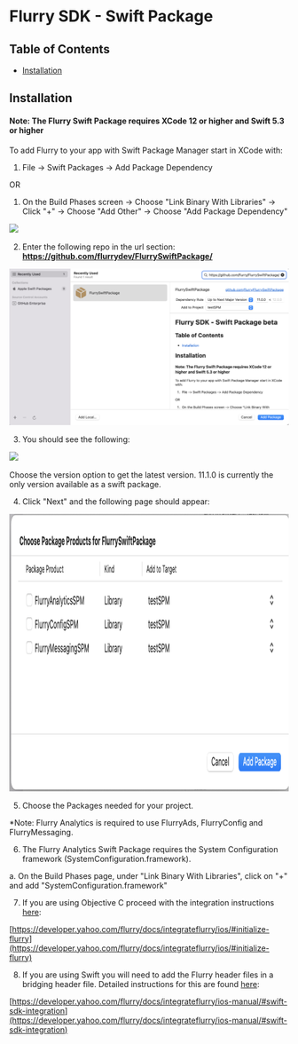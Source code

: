# Flurry SDK - Swift Package  

## Table of Contents

- [Installation](#installation)

## Installation

#### Note: The Flurry Swift Package requires XCode 12 or higher and Swift 5.3 or higher

To add Flurry to your app with Swift Package Manager start in XCode with:

1. File -> Swift Packages -> Add Package Dependency 

OR

1. On the Build Phases screen -> Choose "Link Binary With Libraries" -> Click "+" -> Choose "Add Other" -> Choose "Add Package Dependency"

<img src="SupportingFiles/packageDependency.png" height="700"/>

2. Enter the following repo in the url section: **https://github.com/flurrydev/FlurrySwiftPackage/**

<img src="SupportingFiles/packageRepository.png"/>

3. You should see the following: 

<img src="SupportingFiles/packageOptions.png"/>

Choose the version option to get the latest version. 11.1.0 is currently the only version available as a swift package.

4. Click "Next" and the following page should appear:

<img src="SupportingFiles/swiftPackages.png" height="500"/>

5. Choose the Packages needed for your project. 

  *Note: Flurry Analytics is required to use FlurryAds, FlurryConfig and FlurryMessaging.

6. The Flurry Analytics Swift Package requires the System Configuration framework (SystemConfiguration.framework).

  a. On the Build Phases page, under "Link Binary With Libraries", click on "+" and add "SystemConfiguration.framework"


7. If you are using Objective C proceed with the integration instructions [here](https://developer.yahoo.com/flurry/docs/integrateflurry/ios/#initialize-flurry):

[https://developer.yahoo.com/flurry/docs/integrateflurry/ios/#initialize-flurry](https://developer.yahoo.com/flurry/docs/integrateflurry/ios/#initialize-flurry)

8. If you are using Swift you will need to add the Flurry header files in a bridging header file. Detailed instructions for this are found [here](https://developer.yahoo.com/flurry/docs/integrateflurry/ios-manual/#swift-sdk-integration):

[https://developer.yahoo.com/flurry/docs/integrateflurry/ios-manual/#swift-sdk-integration](https://developer.yahoo.com/flurry/docs/integrateflurry/ios-manual/#swift-sdk-integration)
